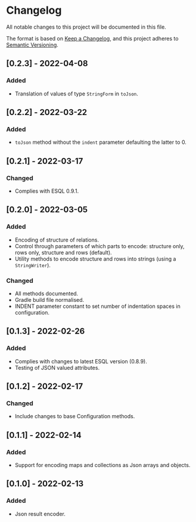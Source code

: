 # Changelog
All notable changes to this project will be documented in this file.

The format is based on [Keep a Changelog](https://keepachangelog.com/en/1.0.0/),
and this project adheres to [Semantic Versioning](https://semver.org/spec/v2.0.0.html).

## [0.2.3] - 2022-04-08
### Added
- Translation of values of type `StringForm` in `toJson`. 

## [0.2.2] - 2022-03-22
### Added
- `toJson` method without the `indent` parameter defaulting the latter to 0. 

## [0.2.1] - 2022-03-17
### Changed
- Complies with ESQL 0.9.1. 

## [0.2.0] - 2022-03-05
### Added
- Encoding of structure of relations.
- Control through parameters of which parts to encode: structure only, rows only,
  structure and rows (default).
- Utility methods to encode structure and rows into strings (using a `StringWriter`).

### Changed
- All methods documented.
- Gradle build file normalised.
- INDENT parameter constant to set number of indentation spaces in configuration.

## [0.1.3] - 2022-02-26
### Added
- Complies with changes to latest ESQL version (0.8.9).
- Testing of JSON valued attributes.

## [0.1.2] - 2022-02-17
### Changed
- Include changes to base Configuration methods.

## [0.1.1] - 2022-02-14
### Added
- Support for encoding maps and collections as Json arrays and objects.

## [0.1.0] - 2022-02-13
### Added
- Json result encoder.